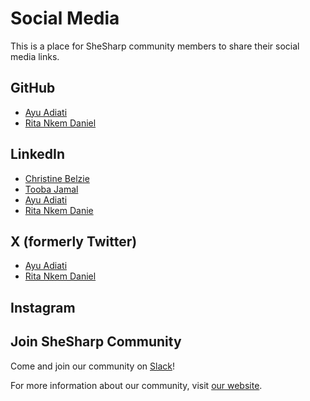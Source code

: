 # Social Media

This is a place for SheSharp community members to share their social media links.

## GitHub

- [Ayu Adiati](https://github.com/adiati98)
- [Rita Nkem Daniel](https://github.com/RitaDee)

## LinkedIn

- [Christine Belzie](https://www.linkedin.com/in/christinebelzie)
- [Tooba Jamal](https://www.linkedin.com/in/tooba-jamal)
- [Ayu Adiati](https://www.linkedin.com/in/adiatiayu/)
- [Rita Nkem Danie](https://www.linkedin.com/in/rita-daniel/)

## X (formerly Twitter)

- [Ayu Adiati](https://twitter.com/AdiatiAyu)
- [Rita Nkem Daniel](https://twitter.com/durdana_dee)

## Instagram

## Join SheSharp Community

Come and join our community on [Slack](https://shesharp.co/slack)!

For more information about our community, visit [our website](https://www.shesharp.co/new-in-tech-scholarship).
